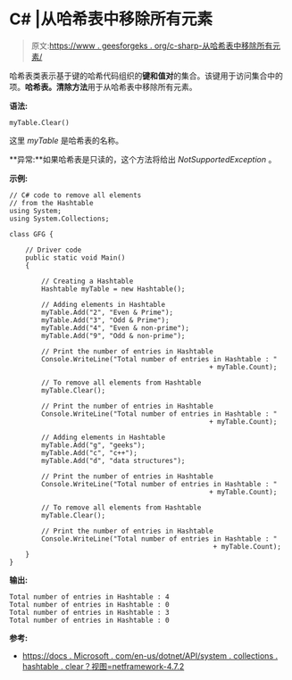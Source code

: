 # C# |从哈希表中移除所有元素

> 原文:[https://www . geesforgeks . org/c-sharp-从哈希表中移除所有元素/](https://www.geeksforgeeks.org/c-sharp-remove-all-elements-from-the-hashtable/)

哈希表类表示基于键的哈希代码组织的**键和值对**的集合。该键用于访问集合中的项。**哈希表。清除方法**用于从哈希表中移除所有元素。

**语法:**

```
myTable.Clear()

```

这里 *myTable* 是哈希表的名称。

**异常:**如果哈希表是只读的，这个方法将给出 *NotSupportedException* 。

**示例:**

```
// C# code to remove all elements
// from the Hashtable
using System;
using System.Collections;

class GFG {

    // Driver code
    public static void Main()
    {

        // Creating a Hashtable
        Hashtable myTable = new Hashtable();

        // Adding elements in Hashtable
        myTable.Add("2", "Even & Prime");
        myTable.Add("3", "Odd & Prime");
        myTable.Add("4", "Even & non-prime");
        myTable.Add("9", "Odd & non-prime");

        // Print the number of entries in Hashtable
        Console.WriteLine("Total number of entries in Hashtable : " 
                                                  + myTable.Count);

        // To remove all elements from Hashtable
        myTable.Clear();

        // Print the number of entries in Hashtable
        Console.WriteLine("Total number of entries in Hashtable : " 
                                                  + myTable.Count);

        // Adding elements in Hashtable
        myTable.Add("g", "geeks");
        myTable.Add("c", "c++");
        myTable.Add("d", "data structures");

        // Print the number of entries in Hashtable
        Console.WriteLine("Total number of entries in Hashtable : " 
                                                  + myTable.Count);

        // To remove all elements from Hashtable
        myTable.Clear();

        // Print the number of entries in Hashtable
        Console.WriteLine("Total number of entries in Hashtable : " 
                                                   + myTable.Count);
    }
}
```

**输出:**

```
Total number of entries in Hashtable : 4
Total number of entries in Hashtable : 0
Total number of entries in Hashtable : 3
Total number of entries in Hashtable : 0

```

**参考:**

*   [https://docs . Microsoft . com/en-us/dotnet/API/system . collections . hashtable . clear？视图=netframework-4.7.2](https://docs.microsoft.com/en-us/dotnet/api/system.collections.hashtable.clear?view=netframework-4.7.2)